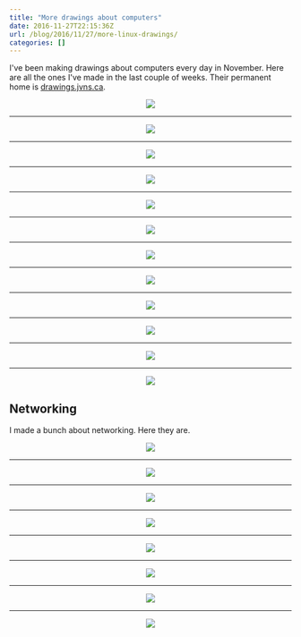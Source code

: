 ```yaml
---
title: "More drawings about computers"
date: 2016-11-27T22:15:36Z
url: /blog/2016/11/27/more-linux-drawings/
categories: []
---
```


I've been making drawings about computers every day in November. Here are all
the ones I've made in the last couple of weeks.
Their permanent home is [drawings.jvns.ca](https://drawings.jvns.ca/).


<div align="center">
<a href="https://drawings.jvns.ca/drawings/stack.svg">
   <img src="https://drawings.jvns.ca/drawings/stack.png">
</a>
</div>


<hr>
<div align="center">
<a href="https://drawings.jvns.ca/drawings/float.svg">
   <img src="https://drawings.jvns.ca/drawings/float.png">
</a>
</div>


<hr>
<div align="center">
<a href="https://drawings.jvns.ca/drawings/pipes.svg">
   <img src="https://drawings.jvns.ca/drawings/pipes.png">
</a>
</div>


<hr>
<div align="center">
<a href="https://drawings.jvns.ca/drawings/man.svg">
   <img src="https://drawings.jvns.ca/drawings/man.png">
</a>
</div>


<hr>
<div align="center">
<a href="https://drawings.jvns.ca/drawings/threads.svg">
   <img src="https://drawings.jvns.ca/drawings/threads.png">
</a>
</div>


<hr>
<div align="center">
<a href="https://drawings.jvns.ca/drawings/permissions.svg">
   <img src="https://drawings.jvns.ca/drawings/permissions.png">
</a>
</div>


<hr>
<div align="center">
<a href="https://drawings.jvns.ca/drawings/malloc.svg">
   <img src="https://drawings.jvns.ca/drawings/malloc.png">
</a>
</div>


<hr>
<div align="center">
<a href="https://drawings.jvns.ca/drawings/cap.svg">
   <img src="https://drawings.jvns.ca/drawings/cap.png">
</a>
</div>


<hr>
<div align="center">
<a href="https://drawings.jvns.ca/drawings/process.svg">
   <img src="https://drawings.jvns.ca/drawings/process.png">
</a>
</div>


<hr>
<div align="center">
<a href="https://drawings.jvns.ca/drawings/directories.svg">
   <img src="https://drawings.jvns.ca/drawings/directories.png">
</a>
</div>


<hr>
<div align="center">
<a href="https://drawings.jvns.ca/drawings/inodes.svg">
   <img src="https://drawings.jvns.ca/drawings/inodes.png">
</a>
</div>


<hr>
<div align="center">
<a href="https://drawings.jvns.ca/drawings/fastcomputer.svg">
   <img src="https://drawings.jvns.ca/drawings/fastcomputer.png">
</a>
</div>


<h2> Networking </h2>

I made a bunch about networking. Here they are.

<div align="center">
<a href="https://drawings.jvns.ca/drawings/mac-address.svg">
   <img src="https://drawings.jvns.ca/drawings/mac-address.png">
</a>
</div>


<hr>
<div align="center">
<a href="https://drawings.jvns.ca/drawings/layers.svg">
   <img src="https://drawings.jvns.ca/drawings/layers.png">
</a>
</div>


<hr>
<div align="center">
<a href="https://drawings.jvns.ca/drawings/networking.svg">
   <img src="https://drawings.jvns.ca/drawings/networking.png">
</a>
</div>


<hr>
<div align="center">
<a href="https://drawings.jvns.ca/drawings/packet.svg">
   <img src="https://drawings.jvns.ca/drawings/packet.png">
</a>
</div>


<hr>
<div align="center">
<a href="https://drawings.jvns.ca/drawings/tcp-1.svg">
   <img src="https://drawings.jvns.ca/drawings/tcp-1.png">
</a>
</div>


<hr>
<div align="center">
<a href="https://drawings.jvns.ca/drawings/ipv6.svg">
   <img src="https://drawings.jvns.ca/drawings/ipv6.png">
</a>
</div>


<hr>
<div align="center">
<a href="https://drawings.jvns.ca/drawings/nat.svg">
   <img src="https://drawings.jvns.ca/drawings/nat.png">
</a>
</div>


<hr>
<div align="center">
<a href="https://drawings.jvns.ca/drawings/dns.svg">
   <img src="https://drawings.jvns.ca/drawings/dns.png">
</a>
</div>



